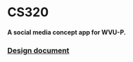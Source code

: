 # CS320
#### A social media concept app for WVU-P.

### [Design document](https://github.com/jeremii/CS320/wiki)
